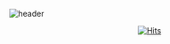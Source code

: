 
![header](https://capsule-render.vercel.app/api?type=wave&color=auto&height=300&section=header&text=Dongmin%20Kim&fontSize=90)

<div align=center>
	
  [![Hits](https://hits.seeyoufarm.com/api/count/incr/badge.svg?url=https%3A%2F%2Fgithub.com%2Fzzsza)](https://hits.seeyoufarm.com) 
	
  </div>

